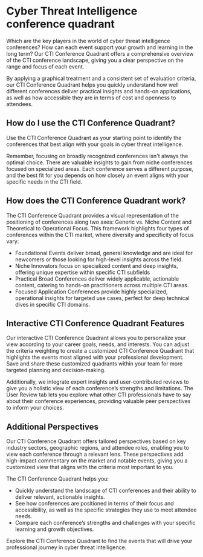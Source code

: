 # Cyber Threat Intelligence conference quadrant 

Which are the key players in the world of cyber threat intelligence conferences? How can each event support your growth and learning in the long term? Our CTI Conference Quadrant offers a comprehensive overview of the CTI conference landscape, giving you a clear perspective on the range and focus of each event.

By applying a graphical treatment and a consistent set of evaluation criteria, our CTI Conference Quadrant helps you quickly understand how well different conferences deliver practical insights and hands-on applications, as well as how accessible they are in terms of cost and openness to attendees.

## How do I use the CTI Conference Quadrant?

Use the CTI Conference Quadrant as your starting point to identify the conferences that best align with your goals in cyber threat intelligence.

Remember, focusing on broadly recognized conferences isn't always the optimal choice. There are valuable insights to gain from niche conferences focused on specialized areas. Each conference serves a different purpose, and the best fit for you depends on how closely an event aligns with your specific needs in the CTI field.

## How does the CTI Conference Quadrant work?

The CTI Conference Quadrant provides a visual representation of the positioning of conferences along two axes: Generic vs. Niche Content and Theoretical to Operational Focus. This framework highlights four types of conferences within the CTI market, where diversity and specificity of focus vary:

* Foundational Events deliver broad, general knowledge and are ideal for newcomers or those looking for high-level insights across the field.
* Niche Innovators focus on specialized content and deep insights, offering unique expertise within specific CTI subfields
* Practical Broad Conferences deliver widely applicable, actionable content, catering to hands-on practitioners across multiple CTI areas.
* Focused Application Conferences provide highly specialized, operational insights for targeted use cases, perfect for deep technical dives in specific CTI domains.

## Interactive CTI Conference Quadrant Features

Our interactive CTI Conference Quadrant allows you to personalize your view according to your career goals, needs, and interests. You can adjust the criteria weighting to create a customized CTI Conference Quadrant that highlights the events most aligned with your professional development. Save and share these customized quadrants within your team for more targeted planning and decision-making.

Additionally, we integrate expert insights and user-contributed reviews to give you a holistic view of each conference’s strengths and limitations. The User Review tab lets you explore what other CTI professionals have to say about their conference experiences, providing valuable peer perspectives to inform your choices.

## Additional Perspectives

Our CTI Conference Quadrant offers tailored perspectives based on key industry sectors, geographic regions, and attendee roles, enabling you to view each conference through a relevant lens. These perspectives add high-impact commentary on the market and notable events, giving you a customized view that aligns with the criteria most important to you.

The CTI Conference Quadrant helps you:

* Quickly understand the landscape of CTI conferences and their ability to deliver relevant, actionable insights.
* See how conferences are positioned in terms of their focus and accessibility, as well as the specific strategies they use to meet attendee needs.
* Compare each conference’s strengths and challenges with your specific learning and growth objectives.

Explore the CTI Conference Quadrant to find the events that will drive your professional journey in cyber threat intelligence.
